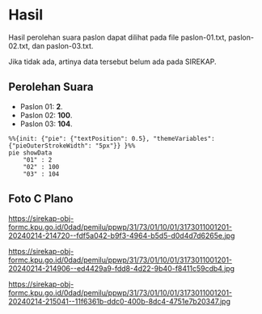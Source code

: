 # Hasil

Hasil perolehan suara paslon dapat dilihat pada file paslon-01.txt, paslon-02.txt, dan paslon-03.txt.

Jika tidak ada, artinya data tersebut belum ada pada SIREKAP.

## Perolehan Suara

 * Paslon 01: **2**.
 * Paslon 02: **100**.
 * Paslon 03: **104**.

```mermaid
%%{init: {"pie": {"textPosition": 0.5}, "themeVariables": {"pieOuterStrokeWidth": "5px"}} }%%
pie showData
    "01" : 2
    "02" : 100
    "03" : 104
```
## Foto C Plano

https://sirekap-obj-formc.kpu.go.id/0dad/pemilu/ppwp/31/73/01/10/01/3173011001201-20240214-214720--fdf5a042-b9f3-4964-b5d5-d0d4d7d6265e.jpg

https://sirekap-obj-formc.kpu.go.id/0dad/pemilu/ppwp/31/73/01/10/01/3173011001201-20240214-214906--ed4429a9-fdd8-4d22-9b40-f8411c59cdb4.jpg

https://sirekap-obj-formc.kpu.go.id/0dad/pemilu/ppwp/31/73/01/10/01/3173011001201-20240214-215041--11f6361b-ddc0-400b-8dc4-4751e7b20347.jpg
